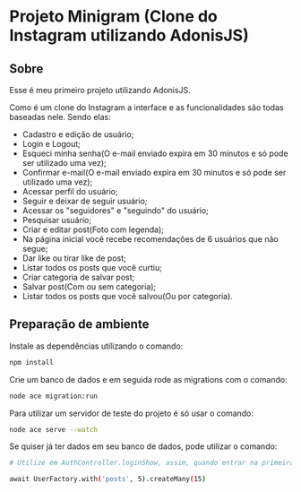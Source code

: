 # Projeto Minigram (Clone do Instagram utilizando AdonisJS)

## Sobre

Esse é meu primeiro projeto utilizando AdonisJS.

Como é um clone do Instagram a interface e as funcionalidades são todas baseadas nele. Sendo elas:

- Cadastro e edição de usuário;
- Login e Logout;
- Esqueci minha senha(O e-mail enviado expira em 30 minutos e só pode ser utilizado uma vez);
- Confirmar e-mail(O e-mail enviado expira em 30 minutos e só pode ser utilizado uma vez);
- Acessar perfil do usuário;
- Seguir e deixar de seguir usuário;
- Acessar os "seguidores" e "seguindo" do usuário;
- Pesquisar usuário;
- Criar e editar post(Foto com legenda);
- Na página inicial você recebe recomendações de 6 usuários que não segue;
- Dar like ou tirar like de post;
- Listar todos os posts que você curtiu;
- Criar categoria de salvar post;
- Salvar post(Com ou sem categoria);
- Listar todos os posts que você salvou(Ou por categoria).

## Preparação de ambiente

Instale as dependências utilizando o comando:

```bash
npm install
```

Crie um banco de dados e em seguida rode as migrations com o comando: 

```bash
node ace migration:run
```

Para utilizar um servidor de teste do projeto é só usar o comando: 

```bash
node ace serve --watch
```

Se quiser já ter dados em seu banco de dados, pode utilizar o comando: 

```bash
# Utilize em AuthController.loginShow, assim, quando entrar na primeira página do projeto ele já cadastrará. Mas lembre de retirar após a primeira utilização

await UserFactory.with('posts', 5).createMany(15) 
```
